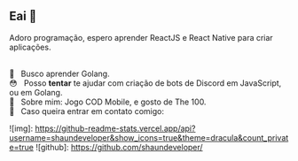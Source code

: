 ##  Eai 👋
Adoro programação, espero aprender ReactJS e React Native para criar aplicações.

 <br/> 📘 &nbsp; Busco aprender Golang.
 <br/> 😳 &nbsp; Posso **tentar** te ajudar com criação de bots de Discord em JavaScript, ou em Golang.
 <br/> 💬  &nbsp; Sobre mim: Jogo COD Mobile, e gosto de The 100.
 <br/> :email: &nbsp; Caso queira entrar em contato comigo:
 
 ![img]: https://github-readme-stats.vercel.app/api?username=shaundeveloper&show_icons=true&theme=dracula&count_private=true
 ![github]: https://github.com/shaundeveloper/
